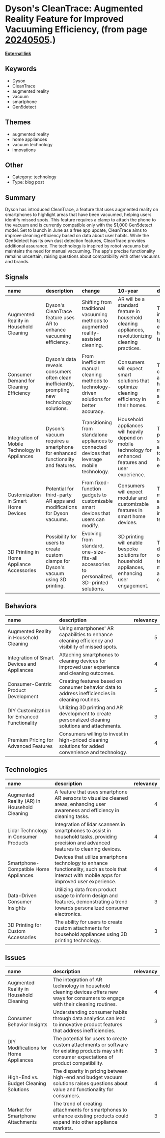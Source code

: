 # __Dyson's CleanTrace: Augmented Reality Feature for Improved Vacuuming Efficiency__, (from page [20240505](https://kghosh.substack.com/p/20240505).)

__[External link](https://www.theverge.com/2024/4/11/24127505/dyson-gen5detect-vacuum-cleantrace-ar-app)__



## Keywords

* Dyson
* CleanTrace
* augmented reality
* vacuum
* smartphone
* Gen5detect

## Themes

* augmented reality
* home appliances
* vacuum technology
* innovations

## Other

* Category: technology
* Type: blog post

## Summary

Dyson has introduced CleanTrace, a feature that uses augmented reality on smartphones to highlight areas that have been vacuumed, helping users identify missed spots. This feature requires a clamp to attach the phone to the vacuum and is currently compatible only with the $1,000 Gen5detect model. Set to launch in June as a free app update, CleanTrace aims to improve cleaning efficiency based on data about user habits. While the Gen5detect has its own dust detection features, CleanTrace provides additional assurance. The technology is inspired by robot vacuums but maintains the need for manual vacuuming. The app's precise functionality remains uncertain, raising questions about compatibility with other vacuums and brands.

## Signals

| name                                           | description                                                                                   | change                                                                                         | 10-year                                                                                                  | driving-force                                                                    |   relevancy |
|:-----------------------------------------------|:----------------------------------------------------------------------------------------------|:-----------------------------------------------------------------------------------------------|:---------------------------------------------------------------------------------------------------------|:---------------------------------------------------------------------------------|------------:|
| Augmented Reality in Household Cleaning        | Dyson's CleanTrace feature uses AR to enhance vacuuming efficiency.                           | Shifting from traditional vacuuming methods to augmented reality-assisted cleaning.            | AR will be a standard feature in household cleaning appliances, revolutionizing cleaning practices.      | The increasing integration of technology into everyday household tasks.          |           4 |
| Consumer Demand for Cleaning Efficiency        | Dyson's data reveals consumers often clean inefficiently, prompting new technology solutions. | From inefficient manual cleaning methods to technology-driven solutions for better accuracy.   | Consumers will expect smart solutions that optimize cleaning efficiency in their homes.                  | The desire for convenience and effective home management among consumers.        |           5 |
| Integration of Mobile Technology in Appliances | Dyson's vacuum requires a smartphone for enhanced functionality and features.                 | Transitioning from standalone appliances to connected devices that leverage mobile technology. | Household appliances will heavily depend on mobile technology for enhanced features and user experience. | The proliferation of smartphones and the trend towards smart home ecosystems.    |           4 |
| Customization in Smart Home Devices            | Potential for third-party AR apps and modifications for Dyson vacuums.                        | From fixed-function gadgets to customizable smart devices that users can modify.               | Consumers will expect modular and customizable features in smart home devices.                           | The growing maker culture and advancements in user-friendly technology.          |           3 |
| 3D Printing in Home Appliance Accessories      | Possibility for users to create custom clamps for Dyson's vacuum using 3D printing.           | Evolving from standard, one-size-fits-all accessories to personalized, 3D-printed solutions.   | 3D printing will enable bespoke solutions for household appliances, enhancing user engagement.           | The democratization of 3D printing technology making it accessible to consumers. |           3 |

## Behaviors

| name                                         | description                                                                                         |   relevancy |
|:---------------------------------------------|:----------------------------------------------------------------------------------------------------|------------:|
| Augmented Reality in Household Cleaning      | Using smartphones' AR capabilities to enhance cleaning efficiency and visibility of missed spots.   |           5 |
| Integration of Smart Devices and Appliances  | Attaching smartphones to cleaning devices for improved user experience and cleaning outcomes.       |           4 |
| Consumer-Centric Product Development         | Creating features based on consumer behavior data to address inefficiencies in cleaning routines.   |           5 |
| DIY Customization for Enhanced Functionality | Utilizing 3D printing and AR development to create personalized cleaning solutions and attachments. |           3 |
| Premium Pricing for Advanced Features        | Consumers willing to invest in high-priced cleaning solutions for added convenience and technology. |           4 |

## Technologies

| name                                         | description                                                                                                                                     |   relevancy |
|:---------------------------------------------|:------------------------------------------------------------------------------------------------------------------------------------------------|------------:|
| Augmented Reality (AR) in Household Cleaning | A feature that uses smartphone AR sensors to visualize cleaned areas, enhancing user awareness and efficiency in cleaning tasks.                |           4 |
| Lidar Technology in Consumer Products        | Integration of lidar scanners in smartphones to assist in household tasks, providing precision and advanced features to cleaning devices.       |           4 |
| Smartphone-Compatible Home Appliances        | Devices that utilize smartphone technology to enhance functionality, such as tools that interact with mobile apps for improved user experience. |           4 |
| Data-Driven Consumer Insights                | Utilizing data from product usage to inform design and features, demonstrating a trend towards personalized consumer electronics.               |           3 |
| 3D Printing for Custom Accessories           | The ability for users to create custom attachments for household appliances using 3D printing technology.                                       |           3 |

## Issues

| name                                    | description                                                                                                                                      |   relevancy |
|:----------------------------------------|:-------------------------------------------------------------------------------------------------------------------------------------------------|------------:|
| Augmented Reality in Household Cleaning | The integration of AR technology in household cleaning devices offers new ways for consumers to engage with their cleaning routines.             |           4 |
| Consumer Behavior Insights              | Understanding consumer habits through data analytics can lead to innovative product features that address inefficiencies.                        |           3 |
| DIY Modifications for Home Appliances   | The potential for users to create custom attachments or software for existing products may shift consumer expectations of product compatibility. |           3 |
| High-End vs. Budget Cleaning Solutions  | The disparity in pricing between high-end and budget vacuum solutions raises questions about value and functionality for consumers.              |           4 |
| Market for Smartphone Attachments       | The trend of creating attachments for smartphones to enhance existing products could expand into other appliance markets.                        |           3 |